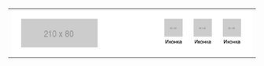 <table align="center" width="75%">
  <tr>
    <td align="center" width="75%">
        <img src="preheader1.jpg" width="660" alt="" style="-ms-interpolation-mode: bicubic; border: 0; outline: 0; display: block; max-width: 660px; width: 100%;margin: 0 auto;"/>
    </td>
  </tr>
</table>
